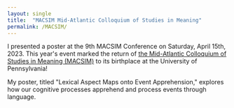 ```yaml
---
layout: single
title:  "MACSIM Mid-Atlantic Colloquium of Studies in Meaning"
permalink: /MACSIM/
---
```


I presented a poster at the 9th MACSIM Conference on Saturday, April 15th, 2023. This year's event marked the return of [the Mid-Atlantic Colloquium of Studies in Meaning (MACSIM)](https://www.macsim.us/) to its birthplace at the University of Pennsylvania! 

My poster, titled "Lexical Aspect Maps onto Event Apprehension," explores how our cognitive processes apprehend and process events through language.

